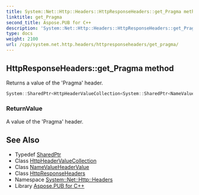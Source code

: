 ```yaml
---
title: System::Net::Http::Headers::HttpResponseHeaders::get_Pragma method
linktitle: get_Pragma
second_title: Aspose.PUB for C++
description: 'System::Net::Http::Headers::HttpResponseHeaders::get_Pragma method. Returns a value of the ''Pragma'' header in C++.'
type: docs
weight: 2100
url: /cpp/system.net.http.headers/httpresponseheaders/get_pragma/
---
```

## HttpResponseHeaders::get_Pragma method


Returns a value of the 'Pragma' header.

```cpp
System::SharedPtr<HttpHeaderValueCollection<System::SharedPtr<NameValueHeaderValue>>> System::Net::Http::Headers::HttpResponseHeaders::get_Pragma()
```


### ReturnValue

A value of the 'Pragma' header.

## See Also

* Typedef [SharedPtr](../../../system/sharedptr/)
* Class [HttpHeaderValueCollection](../../httpheadervaluecollection/)
* Class [NameValueHeaderValue](../../namevalueheadervalue/)
* Class [HttpResponseHeaders](../)
* Namespace [System::Net::Http::Headers](../../)
* Library [Aspose.PUB for C++](../../../)
